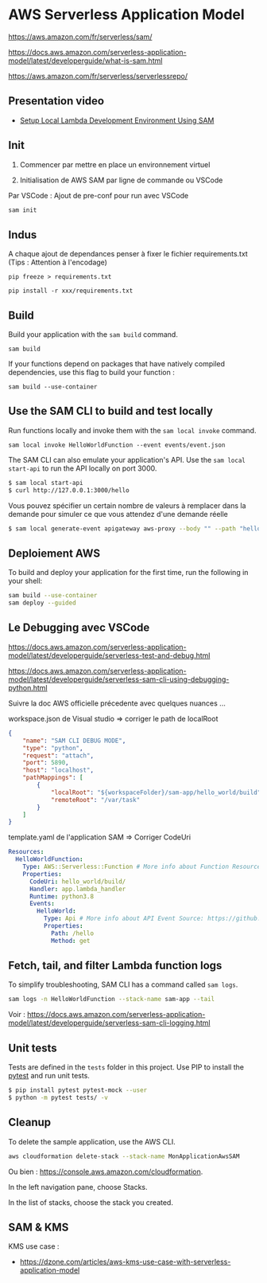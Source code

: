 # AWS Serverless Application Model

https://aws.amazon.com/fr/serverless/sam/

https://docs.aws.amazon.com/serverless-application-model/latest/developerguide/what-is-sam.html

https://aws.amazon.com/fr/serverless/serverlessrepo/

## Presentation video

- [Setup Local Lambda Development Environment Using SAM](https://www.youtube.com/watch?v=bih5b3C1nqc)

## Init

1. Commencer par mettre en place un environnement virtuel

2. Initialisation de AWS SAM par ligne de commande ou VSCode

Par VSCode : Ajout de pre-conf pour run avec VSCode

```bash
sam init
```

## Indus

A chaque ajout de dependances penser à fixer le fichier requirements.txt (Tips : Attention à l'encodage)

`pip freeze > requirements.txt`

`pip install -r xxx/requirements.txt`

## Build

Build your application with the `sam build` command.

`sam build`

If your functions depend on packages that have natively compiled dependencies, use this flag to build your function :

`sam build --use-container`

## Use the SAM CLI to build and test locally

Run functions locally and invoke them with the `sam local invoke` command.

`sam local invoke HelloWorldFunction --event events/event.json`

The SAM CLI can also emulate your application's API. Use the `sam local start-api` to run the API locally on port 3000.

```bash
$ sam local start-api
$ curl http://127.0.0.1:3000/hello
```

Vous pouvez spécifier un certain nombre de valeurs à remplacer dans la demande pour simuler ce que vous attendez d'une demande réelle

```bash
$ sam local generate-event apigateway aws-proxy --body "" --path "hello" --method GET > api-event.json
```

## Deploiement AWS

To build and deploy your application for the first time, run the following in your shell:

```bash
sam build --use-container
sam deploy --guided
```

## Le Debugging avec VSCode

https://docs.aws.amazon.com/serverless-application-model/latest/developerguide/serverless-test-and-debug.html

https://docs.aws.amazon.com/serverless-application-model/latest/developerguide/serverless-sam-cli-using-debugging-python.html

Suivre la doc AWS officielle précedente avec quelques nuances ...

workspace.json de Visual studio => corriger le path de localRoot

```json
{
	"name": "SAM CLI DEBUG MODE",
	"type": "python",
	"request": "attach",
	"port": 5890,
	"host": "localhost",
	"pathMappings": [
		{
			"localRoot": "${workspaceFolder}/sam-app/hello_world/build",
			"remoteRoot": "/var/task"
		}
	]
}
```

template.yaml de l'application SAM => Corriger CodeUri

```yaml
Resources:
  HelloWorldFunction:
    Type: AWS::Serverless::Function # More info about Function Resource: https://github.com/awslabs/serverless-application-model/blob/master/versions/2016-10-31.md#awsserverlessfunction
    Properties:
      CodeUri: hello_world/build/
      Handler: app.lambda_handler
      Runtime: python3.8
      Events:
        HelloWorld:
          Type: Api # More info about API Event Source: https://github.com/awslabs/serverless-application-model/blob/master/versions/2016-10-31.md#api
          Properties:
            Path: /hello
            Method: get
```

## Fetch, tail, and filter Lambda function logs

To simplify troubleshooting, SAM CLI has a command called `sam logs`.

```bash
sam logs -n HelloWorldFunction --stack-name sam-app --tail
```

Voir : https://docs.aws.amazon.com/serverless-application-model/latest/developerguide/serverless-sam-cli-logging.html

## Unit tests
Tests are defined in the `tests` folder in this project. Use PIP to install the [pytest](https://docs.pytest.org/en/latest/) and run unit tests.

```bash
$ pip install pytest pytest-mock --user
$ python -m pytest tests/ -v
```


## Cleanup

To delete the sample application, use the AWS CLI.

```bash
aws cloudformation delete-stack --stack-name MonApplicationAwsSAM
```

Ou bien : https://console.aws.amazon.com/cloudformation.

In the left navigation pane, choose Stacks.

In the list of stacks, choose the stack you created.


## SAM & KMS

KMS use case : 

- https://dzone.com/articles/aws-kms-use-case-with-serverless-application-model

